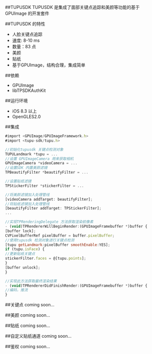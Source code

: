 ##TUPUSDK
TUPUSDK 是集成了面部关键点追踪和美颜等功能的基于GPUImage 的开发套件

##TUPUSDK 的特性

* 人脸关键点追踪
*  速度: 8-10 ms
*  数量：83 点
* 美颜
* 贴纸
* 基于GPUImage，结构合理，集成简单




##依赖

* GPUImage 
* libTPSDKAuthKit

##运行环境
* iOS 8.3 以上
* OpenGLES2.0

##集成
```javascript
#import <GPUImage/GPUImageFramework.h>
#import <tupu-sdk/tupu.h>

//初始化tupusdk 关键点检测对象
TUPULandmark *tupu = ...
//设置 GPUImageCamera 用来获取相机
GPUImageCamera *videoCamera = ...
//设置SDK 内置美颜滤镜
TPBeautifyFilter *beautifyFilter = ...

//设置贴纸滤镜
TPStickerFilter *stickerFilter = ...

//将美颜滤镜加入处理管线
[videoCamera addTarget: beautifyFilter];
//将贴纸滤镜加入处理管线
[beautifyFilter addTarget: TPStickerFilter];
...

//实现TPRenderingDelegate 方法获取渲染前像素
- (void)TPRendererWillBeginRender:(GPUImageFramebuffer *)buffer {
[buffer lock];
CVPixelBufferRef pixelBuffer = buffer.pixelBuffer;
//使用tupusdk 检测对象进行关键点检测
[tupu getLandmark:pixelBuffer smoothEnable:YES];
if (tupu.isFace) {
//更新贴纸关键点
stickerFilter.faces = @[tupu.points];
}
[buffer unlock];
}

//实现此方法获取最终渲染结果
- (void)TPRendererDidFinishRender:(GPUImageFramebuffer *)buffer {
//编码，推流
}


```

##关键点
coming soon...

##美颜
coming soon...

##贴纸
coming soon...

##自定义贴纸通道
coming soon...

##鉴权
coming soon...



